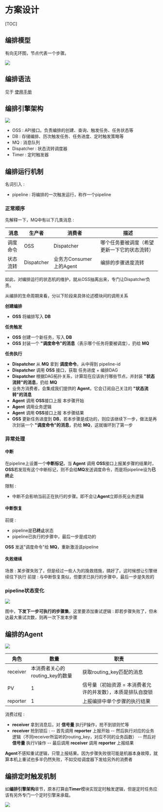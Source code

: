 # 方案设计 #

[TOC]

## 编排模型 ##

有向无环图，节点代表一个步骤。

<img src="https://static-1256056882.cos.ap-guangzhou.myqcloud.com/seven%2Fjobflow.DAG.png">

## 编排语法 ##

见于 [使用手册](/doc/manual.md)

## 编排引擎架构 ##

<img src="https://static-1256056882.cos.ap-guangzhou.myqcloud.com/seven/jobflow.frame.png">

- OSS : API接口。负责编排的创建、查询、触发任务、任务状态等
- DB : 存储编排、历次触发任务、任务进度、定时触发策略等
- MQ : 消息队列
- Dispatcher : 状态流转调度器
- Timer : 定时触发器

## 编排运行机制 ##

名词引入 :
- pipeline : 将编排的一次触发运行，称作一个pipeline

### 正常顺序 ###

先解释一下，MQ中有以下几类消息 :

| 消息 | 生产者 | 消费者 | 描述 |
| ---- | ---- | ---- | ---- |
| 调度命令 | OSS | Dispatcher | 哪个任务要被调度（希望更新一下它的状态流转） |
| 状态流转 | Dispatcher | 业务方Consumer上的Agent | 编排的步骤进度流转 |

如此，对编排运行的状态机的维护，就从OSS抽离出来，专门让Dispatcher负责。

从编排的生命周期来看，分以下阶段来具体论述模块间的调用关系

**创建编排**

- **OSS** 将编排写入 **DB**

**任务触发**

- **OSS** 创建一个新任务，写入 **DB**
- **OSS** 封装一个 **"调度命令"的消息**（表示哪个任务将要被调度），扔给 **MQ**

**任务执行**

- **Dispatcher** 从 **MQ** 拿到 **调度命令**，从中得到 pipeline-id
- **Dispatcher** 调用 **OSS** 接口，获取 任务进度 + 编排DAG
- **Dispatcher** 根据DAG拓扑关系，计算现在应该执行哪些节点，并封装 **"状态流转"的消息**，扔给 **MQ**
- 业务方消费者，会集成我们提供的 **Agent**，它会订阅自己关注的 **"状态流转"的消息**
- **Agent** 调用 **OSS**接口上报 本步骤开始
- **Agent** 调用业务逻辑
- **Agent** 调用 **OSS**接口上报 本步骤结果
- **OSS** 更新任务进度到 **DB**，若本步骤是成功的，则应该继续下一步，做法是再次封装一个 **"调度命令"的消息**，扔给 **MQ**，这就循环到了第一步

### 异常处理 ###

#### 中断 ####

在pipeline上设置一个**中断标记**，当 **Agent** 调用 **OSS**接口上报某步骤的结果时，**OSS**若发现有这个中断标记，则不会给**MQ**发送调度命令，而是将pipeline设为**已终止**

限制 :
- 中断不会影响当前正在执行的步骤。即不会让**Agent**立即杀死业务逻辑

#### 中断恢复 ####

前提 :
- pipeline是**已终止**状态
- pipeline已执行的步骤中，最后一步是成功的

**OSS** 发送"调度命令"给 **MQ**，重新激活该pipeline

#### 失败继续 ####

场景 : 某步骤失败了，但是经过一些人为的挽救措施，搞好了。这时候想让引擎继续往下执行
前提 : 与中断恢复类似，但要求已执行的步骤中，最后一步是失败的

### pipeline状态变化 ###

<img src="https://static-1256056882.cos.ap-guangzhou.myqcloud.com/seven/jobflow.pipeline.state.png">

图中，**下发下一步可执行的步骤集**，这里要添加重试逻辑 : 即若步骤失败了，但未达最大重试次数，则再一次下发本步骤

## 编排的Agent ##

<img src="https://static-1256056882.cos.ap-guangzhou.myqcloud.com/seven/jobflow.agent.png">

| 角色 | 数量 | 职责 |
| ---- | ---- | ---- |
| receiver | 本消费者关心的routing_key的数量 | 获取routing_key匹配的消息 |
| PV | 1 | 信号量（初始资源 = 本消费者允许的并发数），本质是排队自旋锁 |
| reporter | 1 | 上报编排中单个步骤的执行结果 |

消费过程 :

- **receiver** 拿到消息后，对 **信号量** 执行P操作，抢不到锁则忙等
- **receiver** 抢到锁后 :
-- 首先调用 **reporter** 上报开始
-- 然后执行对应的业务逻辑（不同receiver所监听的routing_key，对应不同的业务函数）
-- 然后对 **信号量** 执行V操作
-- 最后调用 **receiver** 调用 **reporter** 上报结果

**Agent**不感知重试逻辑，只管上报结果。因为步骤失败很可能是机器本身故障，就算本机上重试也多半仍然失败，不如交给调度器下发给另外的消费者

## 编排定时触发机制 ##

如**编排引擎架构**章节，原本打算由**Timer**模块实现定时触发逻辑，但是定时任务应该有另外专门一个定时引擎来承载。

<img src="https://static-1256056882.cos.ap-guangzhou.myqcloud.com/seven/jobflow.timer.png">
